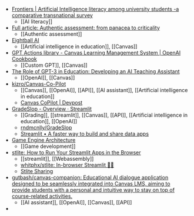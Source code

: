 - [Frontiers | Artificial Intelligence literacy among university students -a comparative transnational survey](https://www.frontiersin.org/journals/communication/articles/10.3389/fcomm.2024.1478476/abstract)
	- [[AI literacy]]
- [Full article: Authentic assessment: from panacea to criticality](https://www.tandfonline.com/doi/full/10.1080/02602938.2024.2404634)
	- [[Authentic assessment]]
- [Eightball AI](https://www.eightball.ai/)
	- [[Artificial intelligence in education]], [[Canvas]]
- [GPT Actions library - Canvas Learning Management System | OpenAI Cookbook](https://cookbook.openai.com/examples/chatgpt/gpt_actions_library/gpt_action_canvas)
	- [[Custom GPT]], [[Canvas]]
- [The Role of GPT-3 in Education: Developing an AI Teaching Assistant](https://www.instructure.com/resources/videos/role-gpt-3-education-developing-ai-teaching-assistant)
	- [[OpenAI]], [[Canvas]]
- [kizro/Canvas-Co-Pilot](https://github.com/kizro/Canvas-Co-Pilot)
	- [[Canvas]], [[OpenAI]], [[API]], [[AI assistant]], [[Artificial intelligence in education]]
	- [Canvas CoPilot | Devpost](https://devpost.com/software/canvas-copilot)
- [GradeSlop - Overview · Streamlit](https://gradeslop.streamlit.app/)
	- [[Grading]], [[streamlit]], [[Canvas]], [[API]], [[Artificial intelligence in education]], [[OpenAI]]
	- [rndmcnlly/GradeSlop](https://github.com/rndmcnlly/GradeSlop)
	- [Streamlit • A faster way to build and share data apps](https://streamlit.io/cloud)
- [Game Engine Architecture](https://gameenginebook.com/)
	- [[Game development]]
- [stlite:  How to Run Your Streamlit Apps in the Browser](https://alanjones2.github.io/articles/stlite/stlite.html)
	- [[streamlit]], [[Webassembly]]
	- [whitphx/stlite: In-browser Streamlit 🎈🚀](https://github.com/whitphx/stlite)
	- [Stlite Sharing](https://edit.share.stlite.net/)
- [gutbash/canvas-companion: Educational AI dialogue application designed to be seamlessly integrated into Canvas LMS, aiming to provide students with a personal and intuitive way to stay on top of course-related activities.](https://github.com/gutbash/canvas-companion)
	- [[AI assistant]], [[OpenAI]], [[Canvas]], [[API]]
-
